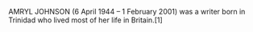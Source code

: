 AMRYL JOHNSON (6 April 1944 – 1 February 2001) was a writer born in Trinidad who lived most of her life in Britain.[1]
